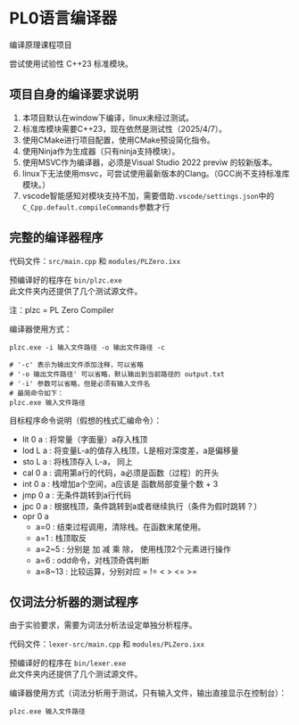 # PL0语言编译器

编译原理课程项目

尝试使用试验性 C++23 标准模块。

## 项目自身的编译要求说明

1. 本项目默认在window下编译，linux未经过测试。
2. 标准库模块需要C++23，现在依然是测试性（2025/4/7）。
3. 使用CMake进行项目配置，使用CMake预设简化指令。
4. 使用Ninja作为生成器（只有ninja支持模块）。
5. 使用MSVC作为编译器，必须是Visual Studio 2022 previw 的较新版本。
6. linux下无法使用msvc，可尝试使用最新版本的Clang。（GCC尚不支持标准库模块。）
7. vscode智能感知对模块支持不加，需要借助`.vscode/settings.json`中的`C_Cpp.default.compileCommands`参数才行

## 完整的编译器程序

代码文件：`src/main.cpp` 和 `modules/PLZero.ixx`

预编译好的程序在 `bin/plzc.exe`<br>
此文件夹内还提供了几个测试源文件。

注：plzc = PL Zero Compiler

编译器使用方式：
```shell
plzc.exe -i 输入文件路径 -o 输出文件路径 -c

# '-c' 表示为输出文件添加注释，可以省略
# '-o 输出文件路径' 可以省略，默认输出到当前路径的 output.txt
# '-i' 参数可以省略，但是必须有输入文件名
# 最简命令如下：
plzc.exe 输入文件路径
```

目标程序命令说明（假想的栈式汇编命令）：
- lit 0 a : 将常量（字面量）a存入栈顶
- lod L a : 将变量L-a的值存入栈顶，L是相对深度差，a是偏移量
- sto L a : 将栈顶存入 L-a， 同上
- cal 0 a : 调用第a行的代码，a必须是函数（过程）的开头
- int 0 a : 栈增加a个空间，a应该是 函数局部变量个数 + 3
- jmp 0 a : 无条件跳转到a行代码
- jpc 0 a : 根据栈顶，条件跳转到a或者继续执行（条件为假时跳转？）
- opr 0 a
    - a=0 : 结束过程调用，清除栈。在函数末尾使用。
    - a=1 : 栈顶取反
    - a=2~5 : 分别是 加 减 乘 除， 使用栈顶2个元素进行操作
    - a=6 : odd命令，对栈顶奇偶判断
    - a=8~13 : 比较运算，分别对应 = != < > <= >=


## 仅词法分析器的测试程序
由于实验要求，需要为词法分析法设定单独分析程序。

代码文件：`lexer-src/main.cpp` 和 `modules/PLZero.ixx`

预编译好的程序在 `bin/lexer.exe`<br>
此文件夹内还提供了几个测试源文件。

编译器使用方式（词法分析用于测试，只有输入文件，输出直接显示在控制台）：
```shell
plzc.exe 输入文件路径
```
